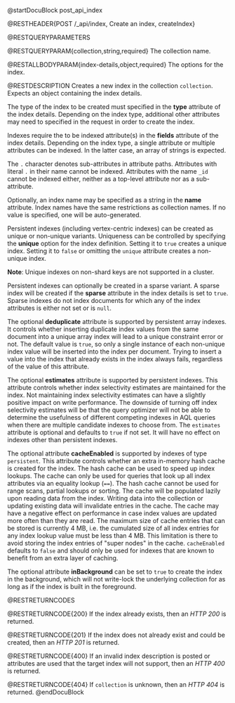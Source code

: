 
@startDocuBlock post_api_index

@RESTHEADER{POST /_api/index, Create an index, createIndex}

@RESTQUERYPARAMETERS

@RESTQUERYPARAM{collection,string,required}
The collection name.

@RESTALLBODYPARAM{index-details,object,required}
The options for the index.

@RESTDESCRIPTION
Creates a new index in the collection `collection`. Expects
an object containing the index details.

The type of the index to be created must specified in the **type**
attribute of the index details. Depending on the index type, additional
other attributes may need to specified in the request in order to create
the index.

Indexes require the to be indexed attribute(s) in the **fields** attribute
of the index details. Depending on the index type, a single attribute or
multiple attributes can be indexed. In the latter case, an array of
strings is expected.

The `.` character denotes sub-attributes in attribute paths. Attributes with
literal `.` in their name cannot be indexed. Attributes with the name `_id`
cannot be indexed either, neither as a top-level attribute nor as a sub-attribute.

Optionally, an index name may be specified as a string in the **name** attribute.
Index names have the same restrictions as collection names. If no value is
specified, one will be auto-generated.

Persistent indexes (including vertex-centric indexes) can be created as unique
or non-unique variants. Uniqueness can be controlled by specifying the
**unique** option for the index definition. Setting it to `true` creates a
unique index. Setting it to `false` or omitting the `unique` attribute creates a
non-unique index.

**Note**: Unique indexes on non-shard keys are not supported in a cluster.

Persistent indexes can optionally be created in a sparse
variant. A sparse index will be created if the **sparse** attribute in
the index details is set to `true`. Sparse indexes do not index documents
for which any of the index attributes is either not set or is `null`.

The optional **deduplicate** attribute is supported by persistent array indexes.
It controls whether inserting duplicate index values
from the same document into a unique array index will lead to a unique constraint
error or not. The default value is `true`, so only a single instance of each
non-unique index value will be inserted into the index per document. Trying to
insert a value into the index that already exists in the index always fails,
regardless of the value of this attribute.

The optional **estimates** attribute is supported by persistent indexes.
This attribute controls whether index selectivity estimates are
maintained for the index. Not maintaining index selectivity estimates can have
a slightly positive impact on write performance.
The downside of turning off index selectivity estimates will be that
the query optimizer will not be able to determine the usefulness of different
competing indexes in AQL queries when there are multiple candidate indexes to
choose from.
The `estimates` attribute is optional and defaults to `true` if not set. It will
have no effect on indexes other than persistent indexes.

The optional attribute **cacheEnabled** is supported by indexes of type
`persistent`. This attribute controls whether an extra in-memory hash cache is
created for the index. The hash cache can be used to speed up index lookups.
The cache can only be used for queries that look up all index attributes via
an equality lookup (`==`). The hash cache cannot be used for range scans,
partial lookups or sorting.
The cache will be populated lazily upon reading data from the index. Writing data
into the collection or updating existing data will invalidate entries in the
cache. The cache may have a negative effect on performance in case index values
are updated more often than they are read.
The maximum size of cache entries that can be stored is currently 4 MB, i.e.
the cumulated size of all index entries for any index lookup value must be
less than 4 MB. This limitation is there to avoid storing the index entries
of "super nodes" in the cache.
`cacheEnabled` defaults to `false` and should only be used for indexes that
are known to benefit from an extra layer of caching.

The optional attribute **inBackground** can be set to `true` to create the index
in the background, which will not write-lock the underlying collection for
as long as if the index is built in the foreground.

@RESTRETURNCODES

@RESTRETURNCODE{200}
If the index already exists, then an *HTTP 200* is returned.

@RESTRETURNCODE{201}
If the index does not already exist and could be created, then an *HTTP 201*
is returned.

@RESTRETURNCODE{400}
If an invalid index description is posted or attributes are used that the
target index will not support, then an *HTTP 400* is returned.

@RESTRETURNCODE{404}
If `collection` is unknown, then an *HTTP 404* is returned.
@endDocuBlock
